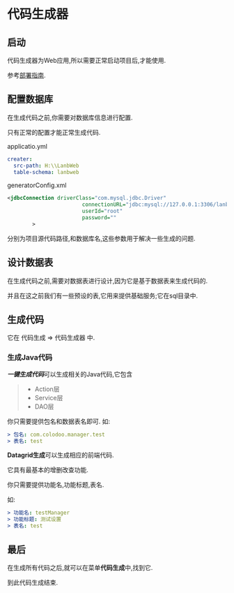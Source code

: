 # 代码生成器

## 启动  

代码生成器为Web应用,所以需要正常启动项目后,才能使用.  

参考[部署指南](./GET_STARTED.md).  

## 配置数据库  

在生成代码之前,你需要对数据库信息进行配置.  

只有正常的配置才能正常生成代码.  

applicatio.yml
```yaml
creater:
  src-path: H:\\LanbWeb
  table-schema: lanbweb
```

generatorConfig.xml
```xml
<jdbcConnection driverClass="com.mysql.jdbc.Driver"
                        connectionURL="jdbc:mysql://127.0.0.1:3306/lanbweb?useUnicode=true&amp;characterEncoding=utf-8&amp;useSSL=false"
                        userId="root"
                        password=""
        >
```

分别为项目源代码路径,和数据库名,这些参数用于解决一些生成的问题.
 
## 设计数据表  

在生成代码之前,需要对数据表进行设计,因为它是基于数据表来生成代码的.  

并且在这之前我们有一些预设的表,它用来提供基础服务;它在sql目录中.


## 生成代码  

它在 代码生成 => 代码生成器 中.

### 生成Java代码  

***一键生成代码***可以生成相关的Java代码,它包含

> * Action层
> * Service层
> * DAO层

你只需要提供包名和数据表名即可.
如:

```yaml
> 包名: com.colodoo.manager.test  
> 表名: test
```

**Datagrid生成**可以生成相应的前端代码.

它具有最基本的增删改查功能.

你只需要提供功能名,功能标题,表名.

如:

```yaml
> 功能名: testManager  
> 功能标题: 测试设置  
> 表名: test
```

## 最后  

在生成所有代码之后,就可以在菜单**代码生成**中,找到它. 

到此代码生成结束. 